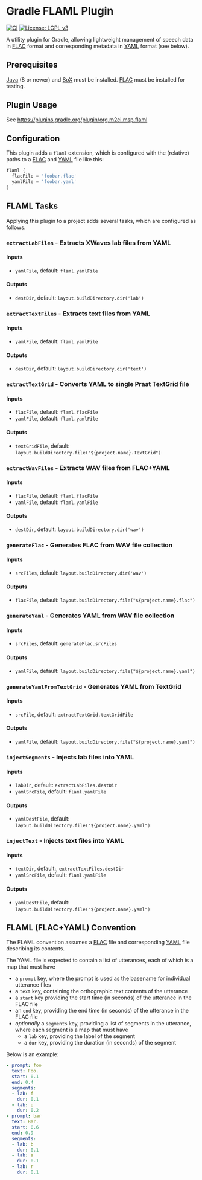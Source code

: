 Gradle FLAML Plugin
===================

[![CI](https://github.com/m2ci-msp/gradle-flaml-plugin/actions/workflows/main.yml/badge.svg)](https://github.com/m2ci-msp/gradle-flaml-plugin/actions/workflows/main.yml)
[![License: LGPL v3](https://img.shields.io/badge/License-LGPL%20v3-blue.svg)](https://www.gnu.org/licenses/lgpl-3.0)

A utility plugin for Gradle, allowing lightweight management of speech data in [FLAC] format and corresponding metadata in [YAML] format (see below).

Prerequisites
-------------

[Java] (8 or newer) and [SoX] must be installed.
[FLAC] must be installed for testing.

Plugin Usage
------------

See https://plugins.gradle.org/plugin/org.m2ci.msp.flaml

Configuration
-------------

This plugin adds a `flaml` extension, which is configured with the (relative) paths to a [FLAC] and [YAML] file like this:

```gradle
flaml {
  flacFile = 'foobar.flac'
  yamlFile = 'foobar.yaml'
}
```

FLAML Tasks
-----------

Applying this plugin to a project adds several tasks, which are configured as follows.

### `extractLabFiles` - Extracts XWaves lab files from YAML
#### Inputs
- `yamlFile`, default: `flaml.yamlFile`
#### Outputs
- `destDir`, default: `layout.buildDirectory.dir('lab')`

### `extractTextFiles` - Extracts text files from YAML
#### Inputs
- `yamlFile`, default: `flaml.yamlFile`
#### Outputs
- `destDir`, default: `layout.buildDirectory.dir('text')`

### `extractTextGrid` - Converts YAML to single Praat TextGrid file
#### Inputs
- `flacFile`, default: `flaml.flacFile`
- `yamlFile`, default: `flaml.yamlFile`
#### Outputs
- `textGridFile`, default: `layout.buildDirectory.file("${project.name}.TextGrid")`

### `extractWavFiles` - Extracts WAV files from FLAC+YAML
#### Inputs
- `flacFile`, default: `flaml.flacFile`
- `yamlFile`, default: `flaml.yamlFile`
#### Outputs
- `destDir`, default: `layout.buildDirectory.dir('wav')`

### `generateFlac` - Generates FLAC from WAV file collection
#### Inputs
- `srcFiles`, default: `layout.buildDirectory.dir('wav')`
#### Outputs
- `flacFile`, default: `layout.buildDirectory.file("${project.name}.flac")`

### `generateYaml` - Generates YAML from WAV file collection
#### Inputs
- `srcFiles`, default: `generateFlac.srcFiles`
#### Outputs
- `yamlFile`, default: `layout.buildDirectory.file("${project.name}.yaml")`

### `generateYamlFromTextGrid` - Generates YAML from TextGrid
#### Inputs
- `srcFile`, default: `extractTextGrid.textGridFile`
#### Outputs
- `yamlFile`, default: `layout.buildDirectory.file("${project.name}.yaml")`

### `injectSegments` - Injects lab files into YAML
#### Inputs
- `labDir`, default: `extractLabFiles.destDir`
- `yamlSrcFile`, default: `flaml.yamlFile`
#### Outputs
- `yamlDestFile`, default: `layout.buildDirectory.file("${project.name}.yaml")`

### `injectText` - Injects text files into YAML
#### Inputs
- `textDir`, default:, `extractTextFiles.destDir`
- `yamlSrcFile`, default: `flaml.yamlFile`
#### Outputs
- `yamlDestFile`, default: `layout.buildDirectory.file("${project.name}.yaml")`

FLAML (FLAC+YAML) Convention
----------------------------

The FLAML convention assumes a [FLAC] file and corresponding [YAML] file describing its contents.

The YAML file is expected to contain a list of utterances, each of which is a map that must have
- a `prompt` key, where the prompt is used as the basename for individual utterance files
- a `text` key, containing the orthographic text contents of the utterance
- a `start` key providing the start time (in seconds) of the utterance in the FLAC file
- an `end` key, providing the end time (in seconds) of the utterance in the FLAC file
- *optionally* a `segments` key, providing a list of segments in the utterance, where each segment is a map that must have
  - a `lab` key, providing the label of the segment
  - a `dur` key, providing the duration (in seconds) of the segment

Below is an example:
```yaml
- prompt: foo
  text: Foo.
  start: 0.1
  end: 0.4
  segments:
  - lab: f
    dur: 0.1
  - lab: u
    dur: 0.2
- prompt: bar
  text: Bar.
  start: 0.6
  end: 0.9
  segments:
  - lab: b
    dur: 0.1
  - lab: a
    dur: 0.1
  - lab: r
    dur: 0.1
```

[FLAC]: https://xiph.org/flac/
[YAML]: http://yaml.org/
[Java]: https://java.com/download/
[SoX]: http://sox.sourceforge.net/
